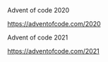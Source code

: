 Advent of code 2020

https://adventofcode.com/2020

Advent of code 2021

https://adventofcode.com/2021